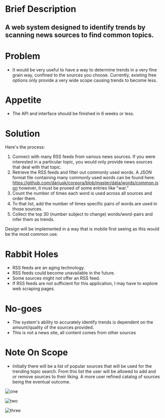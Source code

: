 # Brief Description
A web system designed to identify trends by scanning news sources to find common topics. 
---
# Problem
- It would be very useful to have a way to determine trends in a very fine grain way, confined to the sources you choose. Currently, existing free options only provide a very wide scope causing trends to become less.
# Appetite 
- The API and interface should be finished in 6 weeks or less.
# Solution
Here's the process:
1. Connect with many RSS feeds from various news sources. If you were interested in a particular topic, 
   you would only provide news sources that deal with that topic. 
2. Retrieve the RSS feeds and filter out commonly used words. A JSON format file containing many 
   commonly used words can be found here: https://github.com/dariusk/corpora/blob/master/data/words/common.json
   however, it must be pruned of some entries like "war."
3. Count the number of times each word is used across all sources and order them.
4. To that list, add the number of times specific pairs of words are used in those sources. 
5. Collect the top 30 (number subject to change) words/word-pairs and infer them as trends.

Design will be implemented in a way that is mobile first seeing as this would be the most common use.

# Rabbit Holes
- RSS feeds are an aging technology.
- RSS feeds could become unavailable in the future.
- Some sources might not offer an RSS feed.
- If RSS feeds are not sufficient for this application, I may have to explore web scraping pages.
# No-goes
- The system's ability to accurately identify trends is dependent on the amount/quality of the sources provided.
-  This is not a news site, all content comes from other sources

# Note On Scope
- Initially there will be a list of popular sources that will be used for the trending topic search. From this list the user will be allowed to add and or remove sources to their liking. A more user refined catalog of sources being the eventual outcome.

![one](https://user-images.githubusercontent.com/46355366/154315760-2f7f8aec-568f-46df-9efe-d0bb38c7cbfd.png)

![two](https://gist.github.com/dantiberi/d5f655be60b248f4f2e4df9335e47b0d?permalink_comment_id=4073412#gistcomment-4073412)

![three](https://gist.github.com/dantiberi/d5f655be60b248f4f2e4df9335e47b0d?permalink_comment_id=4073412#gistcomment-4073412)
